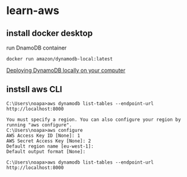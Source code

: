 # learn-aws  
## install docker desktop  
run DnamoDB container  
```
docker run amazon/dynamodb-local:latest  
```
[Deploying DynamoDB locally on your computer](https://docs.aws.amazon.com/amazondynamodb/latest/developerguide/DynamoDBLocal.DownloadingAndRunning.html)
## instsll aws CLI  
```
C:\Users\noapa>aws dynamodb list-tables --endpoint-url http://localhost:8000

You must specify a region. You can also configure your region by running "aws configure".  
C:\Users\noapa>aws configure  
AWS Access Key ID [None]: 1  
AWS Secret Access Key [None]: 2  
Default region name [eu-west-1]:  
Default output format [None]:  

C:\Users\noapa>aws dynamodb list-tables --endpoint-url http://localhost:8000  
```
